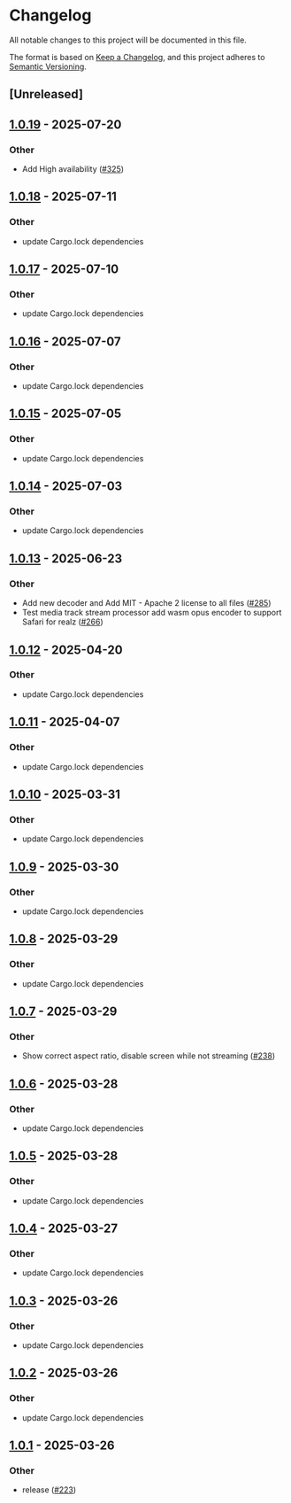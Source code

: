 # Changelog

All notable changes to this project will be documented in this file.

The format is based on [Keep a Changelog](https://keepachangelog.com/en/1.0.0/),
and this project adheres to [Semantic Versioning](https://semver.org/spec/v2.0.0.html).

## [Unreleased]

## [1.0.19](https://github.com/security-union/videocall-rs/compare/videocall-cli-v1.0.18...videocall-cli-v1.0.19) - 2025-07-20

### Other

- Add High availability ([#325](https://github.com/security-union/videocall-rs/pull/325))

## [1.0.18](https://github.com/security-union/videocall-rs/compare/videocall-cli-v1.0.17...videocall-cli-v1.0.18) - 2025-07-11

### Other

- update Cargo.lock dependencies

## [1.0.17](https://github.com/security-union/videocall-rs/compare/videocall-cli-v1.0.16...videocall-cli-v1.0.17) - 2025-07-10

### Other

- update Cargo.lock dependencies

## [1.0.16](https://github.com/security-union/videocall-rs/compare/videocall-cli-v1.0.15...videocall-cli-v1.0.16) - 2025-07-07

### Other

- update Cargo.lock dependencies

## [1.0.15](https://github.com/security-union/videocall-rs/compare/videocall-cli-v1.0.14...videocall-cli-v1.0.15) - 2025-07-05

### Other

- update Cargo.lock dependencies

## [1.0.14](https://github.com/security-union/videocall-rs/compare/videocall-cli-v1.0.13...videocall-cli-v1.0.14) - 2025-07-03

### Other

- update Cargo.lock dependencies

## [1.0.13](https://github.com/security-union/videocall-rs/compare/videocall-cli-v1.0.12...videocall-cli-v1.0.13) - 2025-06-23

### Other

- Add new decoder and Add MIT - Apache 2 license to all files ([#285](https://github.com/security-union/videocall-rs/pull/285))
- Test media track stream processor add wasm opus encoder to support Safari for realz ([#266](https://github.com/security-union/videocall-rs/pull/266))

## [1.0.12](https://github.com/security-union/videocall-rs/compare/videocall-cli-v1.0.11...videocall-cli-v1.0.12) - 2025-04-20

### Other

- update Cargo.lock dependencies

## [1.0.11](https://github.com/security-union/videocall-rs/compare/videocall-cli-v1.0.10...videocall-cli-v1.0.11) - 2025-04-07

### Other

- update Cargo.lock dependencies

## [1.0.10](https://github.com/security-union/videocall-rs/compare/videocall-cli-v1.0.9...videocall-cli-v1.0.10) - 2025-03-31

### Other

- update Cargo.lock dependencies

## [1.0.9](https://github.com/security-union/videocall-rs/compare/videocall-cli-v1.0.8...videocall-cli-v1.0.9) - 2025-03-30

### Other

- update Cargo.lock dependencies

## [1.0.8](https://github.com/security-union/videocall-rs/compare/videocall-cli-v1.0.7...videocall-cli-v1.0.8) - 2025-03-29

### Other

- update Cargo.lock dependencies

## [1.0.7](https://github.com/security-union/videocall-rs/compare/videocall-cli-v1.0.6...videocall-cli-v1.0.7) - 2025-03-29

### Other

- Show correct aspect ratio, disable screen while not streaming ([#238](https://github.com/security-union/videocall-rs/pull/238))

## [1.0.6](https://github.com/security-union/videocall-rs/compare/videocall-cli-v1.0.5...videocall-cli-v1.0.6) - 2025-03-28

### Other

- update Cargo.lock dependencies

## [1.0.5](https://github.com/security-union/videocall-rs/compare/videocall-cli-v1.0.4...videocall-cli-v1.0.5) - 2025-03-28

### Other

- update Cargo.lock dependencies

## [1.0.4](https://github.com/security-union/videocall-rs/compare/videocall-cli-v1.0.3...videocall-cli-v1.0.4) - 2025-03-27

### Other

- update Cargo.lock dependencies

## [1.0.3](https://github.com/security-union/videocall-rs/compare/videocall-cli-v1.0.2...videocall-cli-v1.0.3) - 2025-03-26

### Other

- update Cargo.lock dependencies

## [1.0.2](https://github.com/security-union/videocall-rs/compare/videocall-cli-v1.0.1...videocall-cli-v1.0.2) - 2025-03-26

### Other

- update Cargo.lock dependencies

## [1.0.1](https://github.com/security-union/videocall-rs/compare/videocall-cli-v1.0.0...videocall-cli-v1.0.1) - 2025-03-26

### Other

- release ([#223](https://github.com/security-union/videocall-rs/pull/223))
